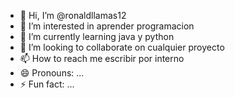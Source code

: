 - 👋 Hi, I’m @ronaldllamas12
- 👀 I’m interested in aprender programacion
- 🌱 I’m currently learning java y python
- 💞️ I’m looking to collaborate on cualquier proyecto
- 📫 How to reach me escribir por interno
- 😄 Pronouns: ...
- ⚡ Fun fact: ...

<!---
ronaldllamas12/ronaldllamas12 is a ✨ special ✨ repository because its `README.md` (this file) appears on your GitHub profile.
You can click the Preview link to take a look at your changes.
--->
